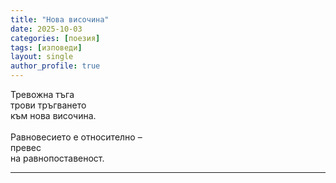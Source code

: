 ```yaml
---
title: "Нова височина"
date: 2025-10-03
categories: [поезия]
tags: [изповеди]
layout: single
author_profile: true
---
```


<div class="poem3">

Тревожна тъга<br/>
трови тръгването<br/>
към нова височина.<br/>
<br/>
Равновесието е относително –<br/>
превес<br/>
на равнопоставеност.<br/>

<hr/>
</div>
